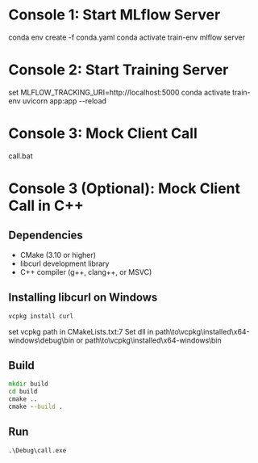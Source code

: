 # Console 1: Start MLflow Server
conda env create -f conda.yaml
conda activate train-env
mlflow server

# Console 2: Start Training Server
set MLFLOW_TRACKING_URI=http://localhost:5000
conda activate train-env
uvicorn app:app --reload

# Console 3: Mock Client Call
call.bat

# Console 3 (Optional): Mock Client Call in C++
## Dependencies
- CMake (3.10 or higher)
- libcurl development library
- C++ compiler (g++, clang++, or MSVC)

## Installing libcurl on Windows
```cmd
vcpkg install curl
```
set vcpkg path in CMakeLists.txt:7 
Set dll in path\to\vcpkg\installed\x64-windows\debug\bin or path\to\vcpkg\installed\x64-windows\bin

## Build
```cmd
mkdir build
cd build
cmake ..
cmake --build .
```

## Run
```cmd
.\Debug\call.exe
```


